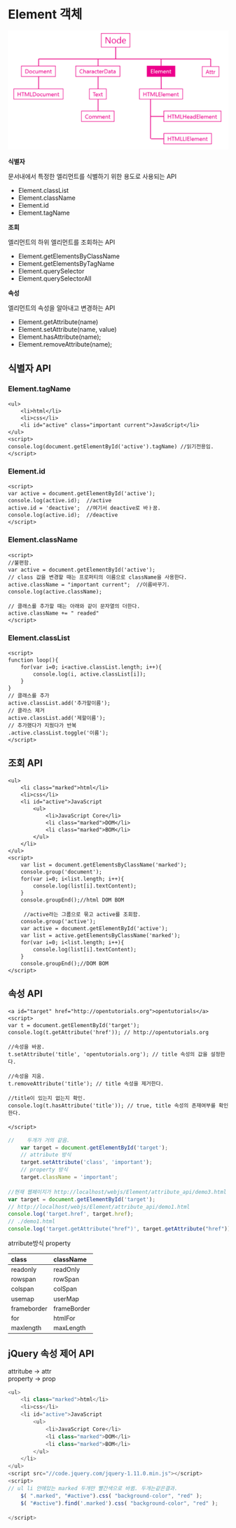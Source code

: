 # Element 객체

![](../../../.gitbook/assets/image%20%285%29.png)



**식별자**

문서내에서 특정한 엘리먼트를 식별하기 위한 용도로 사용되는 API

* Element.classList
* Element.className
* Element.id
* Element.tagName

**조회**

엘리먼트의 하위 엘리먼트를 조회하는 API

* Element.getElementsByClassName
* Element.getElementsByTagName
* Element.querySelector
* Element.querySelectorAll

**속성**

엘리먼트의 속성을 알아내고 변경하는 API

* Element.getAttribute\(name\)
* Element.setAttribute\(name, value\)
* Element.hasAttribute\(name\);
* Element.removeAttribute\(name\);

## 식별자 API

### Element.tagName

```markup
<ul>
    <li>html</li>
    <li>css</li>
    <li id="active" class="important current">JavaScript</li>
</ul>
<script>
console.log(document.getElementById('active').tagName) //읽기전용임.
</script>
```

### Element.id

```markup
<script>
var active = document.getElementById('active');
console.log(active.id);  //active
active.id = 'deactive';  //여기서 deactive로 바ㅏ꿈.
console.log(active.id);  //deactive
</script>
```

### Element.className

```markup
<script>
//불편함.
var active = document.getElementById('active');
// class 값을 변경할 때는 프로퍼티의 이름으로 className을 사용한다.
active.className = "important current";  //이름바꾸기.
console.log(active.className);

// 클래스를 추가할 때는 아래와 같이 문자열의 더한다.
active.className += " readed"
</script>
```

### Element.classList

```markup
<script>
function loop(){
    for(var i=0; i<active.classList.length; i++){
        console.log(i, active.classList[i]);
    }
}
// 클래스를 추가
active.classList.add('추가할이름');
// 클라스 제거
active.classList.add('제할이름');
// 추가했다가 지웠다가 반복
.active.classList.toggle('이름');
</script>
```

## 조회 API

```markup
<ul>
    <li class="marked">html</li>
    <li>css</li>
    <li id="active">JavaScript
        <ul>
            <li>JavaScript Core</li>
            <li class="marked">DOM</li>
            <li class="marked">BOM</li>
        </ul>
    </li>
</ul>
<script>
    var list = document.getElementsByClassName('marked');
    console.group('document');
    for(var i=0; i<list.length; i++){
        console.log(list[i].textContent);
    }
    console.groupEnd();//html DOM BOM
     
     //active라는 그룹으로 묶고 active를 조회함.
    console.group('active');
    var active = document.getElementById('active');     
    var list = active.getElementsByClassName('marked');
    for(var i=0; i<list.length; i++){
        console.log(list[i].textContent);
    }
    console.groupEnd();//DOM BOM
</script>
```

## 속성 API

```markup
<a id="target" href="http://opentutorials.org">opentutorials</a>
<script>
var t = document.getElementById('target');
console.log(t.getAttribute('href')); // http://opentutorials.org

//속성을 바꿈.
t.setAttribute('title', 'opentutorials.org'); // title 속성의 값을 설정한다.

//속성을 지움.
t.removeAttribute('title'); // title 속성을 제거한다.

//title이 있는지 없는지 확인.
console.log(t.hasAttribute('title')); // true, title 속성의 존재여부를 확인한다.

</script>
```

```javascript
//    두개가 거의 같음.
    var target = document.getElementById('target');
    // attribute 방식
    target.setAttribute('class', 'important');
    // property 방식
    target.className = 'important';
    
//현재 웹페이지가 http://localhost/webjs/Element/attribute_api/demo3.html 일 때 
var target = document.getElementById('target');
// http://localhost/webjs/Element/attribute_api/demo1.html 
console.log('target.href', target.href);
// ./demo1.html 
console.log('target.getAttribute("href")', target.getAttribute("href"));
```

atrribute방식                                                                      property

| class | className |
| :--- | :--- |
| readonly | readOnly |
| rowspan | rowSpan |
| colspan | colSpan |
| usemap | userMap |
| frameborder | frameBorder |
| for | htmlFor |
| maxlength | maxLength |

## jQuery 속성 제어 API

attritube   -&gt; attr  
property -&gt; prop  


```javascript
<ul>
    <li class="marked">html</li>
    <li>css</li>
    <li id="active">JavaScript
        <ul>
            <li>JavaScript Core</li>
            <li class="marked">DOM</li>
            <li class="marked">BOM</li>
        </ul>
    </li>
</ul>
<script src="//code.jquery.com/jquery-1.11.0.min.js"></script>
<script>
// ul li 안에있는 marked 두개만 빨간색으로 바뀜. 두개는같은결과.
    $( ".marked", "#active").css( "background-color", "red" );
    $( "#active").find('.marked').css( "background-color", "red" );

</script>
```

